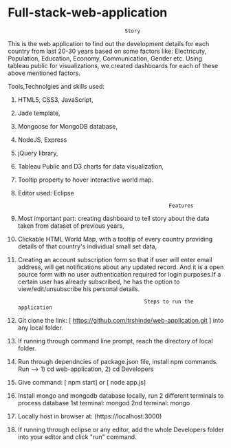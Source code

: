 # Full-stack-web-application

                                          Story

This is the web application to find out the development details for each country from 
last 20-30 years based on some factors like: Electricuty, Population, Education, Economy, Communication, Gender etc.
Using tableau public for visualizations, we created dashboards for each of these above mentioned factors.

Tools,Technolgies and skills used:
1) HTML5, CSS3, JavaScript,
2) Jade template,
3) Mongoose for MongoDB database,
4) NodeJS, Express
5) jQuery library,
6) Tableau Public and D3 charts for data visualization, 
7) Tooltip property to hover interactive world map.
8) Editor used: Eclipse

                                                        Features
                                                        
1) Most important part: creating dashboard to tell story about the data taken from dataset of previous years,
2) Clickable HTML World Map, with a tooltip of every country providing details of that country's individual small set data,
3) Creating an account subscription form so that if user will enter email address, will get notifications about 
any updated record. And it is a open source form with no user authentication required for login purposes.If a certain user has already subscribed, he has the option to view/edit/unsubscribe his personal details.

                                                Steps to run the application
                                                
1) Git clone the link: [ https://github.com/trshinde/web-application.git ] into any local folder.
2) If running through command line prompt, reach the directory of local folder.
3) Run through dependncies of package.json file, install npm commands.
   Run -->  1) cd web-application, 2) cd Developers  
4) Give command: [ npm start] or [ node app.js]
5) Install mongo and mongodb database locally,
  run 2 different terminals to process database
    1st terminal: mongod
    2nd terminal: mongo 
5) Locally host in browser at: (https://localhost:3000)
6) If running through eclipse or any editor, add the whole Developers folder into your editor and  click "run" command.

        
